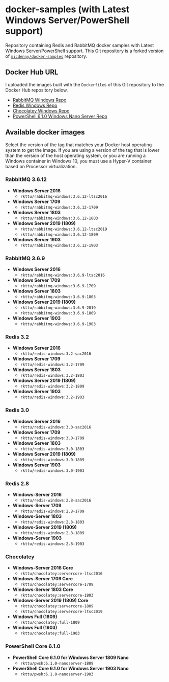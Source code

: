 # docker-samples (with Latest Windows Server/PowerShell support)

Repository containing Redis and RabbitMQ docker samples with Latest Windows Server/PowerShell support. This Git repository is a forked version of [`micdenny/docker-samples`](https://github.com/micdenny/docker-samples) repository.

## Docker Hub URL

I uploaded the images built with the `Dockerfile`s of this Git repository to the Docker Hub repository below.

- [RabbitMQ Windows Repo](https://hub.docker.com/r/rkttu/rabbitmq-windows)
- [Redis Windows Repo](https://hub.docker.com/r/rkttu/redis-windows)
- [Chocolatey Windows Repo](https://hub.docker.com/r/rkttu/chocolatey)
- [PowerShell 6.1.0 Windows Nano Server Repo](https://hub.docker.com/r/rkttu/pwsh)

## Available docker images

Select the version of the tag that matches your Docker host operating system to get the image. If you are using a version of the tag that is lower than the version of the host operating system, or you are running a Windows container in Windows 10, you must use a Hyper-V container based on Processor virtualization.

### RabbitMQ 3.6.12

- **Windows Server 2016**
  - `rkttu/rabbitmq-windows:3.6.12-ltsc2016`
- **Windows Server 1709**
  - `rkttu/rabbitmq-windows:3.6.12-1709`
- **Windows Server 1803**
  - `rkttu/rabbitmq-windows:3.6.12-1803`
- **Windows Server 2019 (1809)**
  - `rkttu/rabbitmq-windows:3.6.12-ltsc2019`
  - `rkttu/rabbitmq-windows:3.6.12-1809`
- **Windows Server 1903**
  - `rkttu/rabbitmq-windows:3.6.12-1903`

### RabbitMQ 3.6.9

- **Windows Server 2016**
  - `rkttu/rabbitmq-windows:3.6.9-ltsc2016`
- **Windows Server 1709**
  - `rkttu/rabbitmq-windows:3.6.9-1709`
- **Windows Server 1803**
  - `rkttu/rabbitmq-windows:3.6.9-1803`
- **Windows Server 2019 (1809)**
  - `rkttu/rabbitmq-windows:3.6.9-2019`
  - `rkttu/rabbitmq-windows:3.6.9-1809`
- **Windows Server 1903**
  - `rkttu/rabbitmq-windows:3.6.9-1903`

### Redis 3.2

- **Windows Server 2016**
  - `rkttu/redis-windows:3.2-sac2016`
- **Windows Server 1709**
  - `rkttu/redis-windows:3.2-1709`
- **Windows Server 1803**
  - `rkttu/redis-windows:3.2-1803`
- **Windows Server 2019 (1809)**
  - `rkttu/redis-windows:3.2-1809`
- **Windows Server 1903**
  - `rkttu/redis-windows:3.2-1903`

### Redis 3.0

- **Windows Server 2016**
  - `rkttu/redis-windows:3.0-sac2016`
- **Windows Server 1709**
  - `rkttu/redis-windows:3.0-1709`
- **Windows Server 1803**
  - `rkttu/redis-windows:3.0-1803`
- **Windows Server 2019 (1809)**
  - `rkttu/redis-windows:3.0-1809`
- **Windows Server 1903**
  - `rkttu/redis-windows:3.0-1903`

### Redis 2.8

- **Windows-Server 2016**
  - `rkttu/redis-windows:2.8-sac2016`
- **Windows-Server 1709**
  - `rkttu/redis-windows:2.8-1709`
- **Windows-Server 1803**
  - `rkttu/redis-windows:2.8-1803`
- **Windows-Server 2019 (1809)**
  - `rkttu/redis-windows:2.8-1809`
- **Windows-Server 1903**
  - `rkttu/redis-windows:2.8-1903`

### Chocolatey

- **Windows-Server 2016 Core**
  - `rkttu/chocolatey:servercore-ltsc2016`
- **Windows-Server 1709 Core**
  - `rkttu/chocolatey:servercore-1709`
- **Windows-Server 1803 Core**
  - `rkttu/chocolatey:servercore-1803`
- **Windows-Server 2019 (1809) Core**
  - `rkttu/chocolatey:servercore-1809`
  - `rkttu/chocolatey:servercore-ltsc2019`
- **Windows Full (1809)**
  - `rkttu/chocolatey:full-1809`
- **Windows Full (1903)**
  - `rkttu/chocolatey:full-1903`

### PowerShell Core 6.1.0

- **PowerShell Core 6.1.0 for Windows Server 1809 Nano**
  - `rkttu/pwsh:6.1.0-nanoserver-1809`
- **PowerShell Core 6.1.0 for Windows Server 1903 Nano**
  - `rkttu/pwsh:6.1.0-nanoserver-1903`
